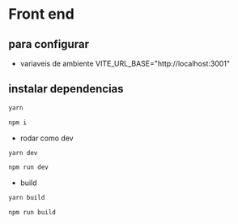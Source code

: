 # Front end


## para configurar 
- variaveis de ambiente 
VITE_URL_BASE="http://localhost:3001"


## instalar dependencias
```bash
yarn

npm i 
```

- rodar como dev  

```bash
yarn dev

npm run dev
```


- build  

```bash
yarn build

npm run build
```

